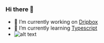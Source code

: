 ### Hi there 👋
- 🔭 I’m currently working on [Dripbox](https://github.com/Ktechen/Dripbox)
- 🌱 I’m currently learning [Typescript](https://www.typescriptlang.org/docs/handbook/typescript-in-5-minutes-oop.html) 
- ![alt text](https://tenor.com/view/pepe-pepe-the-frog-listening-to-music-dance-grooving-gif-16927052 "Logo Title Text 1")
<!--
**Ktechen/Ktechen** is a ✨ _special_ ✨ repository because its `README.md` (this file) appears on your GitHub profile.

Here are some ideas to get you started:

- 🔭 I’m currently working on ...
- 🌱 I’m currently learning ...
- 👯 I’m looking to collaborate on ...
- 🤔 I’m looking for help with ...
- 💬 Ask me about ...
- 📫 How to reach me: ...
- 😄 Pronouns: ...
- ⚡ Fun fact: ...
-->
